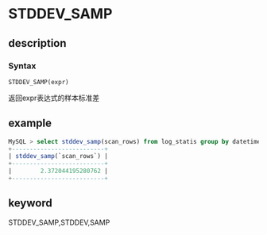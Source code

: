# STDDEV_SAMP

## description

### Syntax

`STDDEV_SAMP(expr)`

返回expr表达式的样本标准差

## example

```SQL
MySQL > select stddev_samp(scan_rows) from log_statis group by datetime;
+--------------------------+
| stddev_samp(`scan_rows`) |
+--------------------------+
|        2.372044195280762 |
+--------------------------+
```

## keyword

STDDEV_SAMP,STDDEV,SAMP
